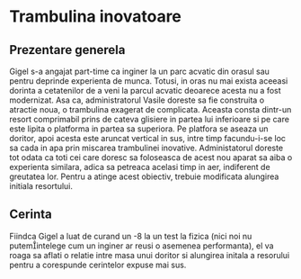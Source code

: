 # Trambulina inovatoare
## Prezentare generela
Gigel s-a angajat part-time ca inginer la un parc acvatic din orasul sau pentru deprinde experienta de munca. Totusi, in oras nu mai exista aceeasi dorinta a cetatenilor de a veni la parcul acvatic deoarece acesta nu a fost modernizat. Asa ca, administratorul Vasile doreste sa fie construita o atractie noua, o trambulina exagerat de complicata. Aceasta consta dintr-un resort comprimabil prins de cateva glisiere in partea lui inferioare si pe care este lipita o platforma in partea sa superiora. Pe platfora se aseaza un doritor, apoi acesta este aruncat vertical in sus, intre timp facundu-i-se loc sa cada in apa prin miscarea trambulinei inovative. Administatorul doreste tot odata ca toti cei care doresc sa foloseasca de acest nou aparat sa aiba o experienta similara, adica sa petreaca acelasi timp in aer, indiferent de greutatea lor. Pentru a atinge acest obiectiv, trebuie modificata alungirea initiala resortului.
## Cerinta
Fiindca Gigel a luat de curand un -8 la un test la fizica (nici noi nu putemintelege cum un inginer ar reusi o asemenea performanta), el va roaga sa aflati o relatie intre masa unui doritor si alungirea initala a resorului pentru a corespunde cerintelor expuse mai sus.

